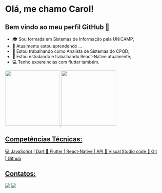 # Olá, me chamo Carol! 
## Bem vindo ao meu perfil GitHub 👋

- 🎓 Sou formada em Sistemas de Informação pela UNICAMP;
- 🌱 Atualmente estou aprendendo ...
- 💼 Estou trabalhando como Analista de Sistemas do CPQD;
- 🔭 Estou estudando e trabalhando React-Native atualmente;
- 💻 Tenho expereincias com flutter também.


<div>
<a href="https://github.com/seu-usuário-aqui">
<img height="180em" src="https://github-readme-stats.vercel.app/api/top-langs/?username=seu-usuário-aqui&layout=compact&langs_count=7&theme=dracula"/>
<img height="180em" src="https://github-readme-stats.vercel.app/api?username=seu-usuário-aqui&show_icons=true&theme=dracula&include_all_commits=true&count_private=true"/>
</div>


## Competências Técnicas:
💻   JavaScript | Dart 
📜   Flutter | React-Native | API
🎨   Visual Studio code
🔧   Git | Github



## Contatos:
<div>
<a href = "mailto:ccalheirani@gmail.com"><img src="https://img.shields.io/badge/Gmail-D14836?style=for-the-badge&logo=gmail&logoColor=white" target="_blank"></a>
<a href="https://www.linkedin.com/in/carolinecalheirani" target="_blank"><img src="https://img.shields.io/badge/-LinkedIn-%230077B5?style=for-the-badge&logo=linkedin&logoColor=white" target="_blank"></a>   
</div>
